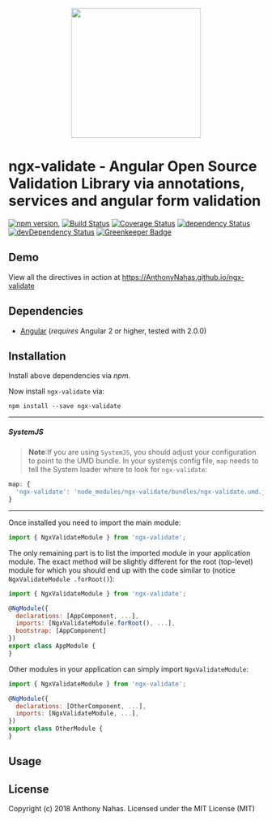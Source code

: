 <p align="center">
  <img height="256px" width="256px" style="text-align: center;" src="https://cdn.rawgit.com/AnthonyNahas/ngx-validate/master/demo/src/assets/logo.svg">
</p>

# ngx-validate - Angular Open Source Validation Library via annotations, services and angular form validation

[![npm version](https://badge.fury.io/js/ngx-validate.svg)](https://badge.fury.io/js/ngx-validate),
[![Build Status](https://travis-ci.org/AnthonyNahas/ngx-validate.svg?branch=master)](https://travis-ci.org/AnthonyNahas/ngx-validate)
[![Coverage Status](https://coveralls.io/repos/github/AnthonyNahas/ngx-validate/badge.svg?branch=master)](https://coveralls.io/github/AnthonyNahas/ngx-validate?branch=master)
[![dependency Status](https://david-dm.org/AnthonyNahas/ngx-validate/status.svg)](https://david-dm.org/AnthonyNahas/ngx-validate)
[![devDependency Status](https://david-dm.org/AnthonyNahas/ngx-validate/dev-status.svg?branch=master)](https://david-dm.org/AnthonyNahas/ngx-validate#info=devDependencies)
[![Greenkeeper Badge](https://badges.greenkeeper.io/AnthonyNahas/ngx-validate.svg)](https://greenkeeper.io/)

## Demo

View all the directives in action at https://AnthonyNahas.github.io/ngx-validate

## Dependencies
* [Angular](https://angular.io) (*requires* Angular 2 or higher, tested with 2.0.0)

## Installation
Install above dependencies via *npm*. 

Now install `ngx-validate` via:
```shell
npm install --save ngx-validate
```

---
##### SystemJS
>**Note**:If you are using `SystemJS`, you should adjust your configuration to point to the UMD bundle.
In your systemjs config file, `map` needs to tell the System loader where to look for `ngx-validate`:
```js
map: {
  'ngx-validate': 'node_modules/ngx-validate/bundles/ngx-validate.umd.js',
}
```
---

Once installed you need to import the main module:
```js
import { NgxValidateModule } from 'ngx-validate';
```
The only remaining part is to list the imported module in your application module. The exact method will be slightly
different for the root (top-level) module for which you should end up with the code similar to (notice ` NgxValidateModule .forRoot()`):
```js
import { NgxValidateModule } from 'ngx-validate';

@NgModule({
  declarations: [AppComponent, ...],
  imports: [NgxValidateModule.forRoot(), ...],  
  bootstrap: [AppComponent]
})
export class AppModule {
}
```

Other modules in your application can simply import ` NgxValidateModule `:

```js
import { NgxValidateModule } from 'ngx-validate';

@NgModule({
  declarations: [OtherComponent, ...],
  imports: [NgxValidateModule, ...], 
})
export class OtherModule {
}
```

## Usage



## License

Copyright (c) 2018 Anthony Nahas. Licensed under the MIT License (MIT)

